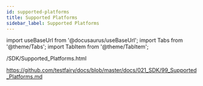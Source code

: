 ```yaml
---
id: supported-platforms
title: Supported Platforms
sidebar_label: Supported Platforms
---
```


import useBaseUrl from '@docusaurus/useBaseUrl';
import Tabs from '@theme/Tabs';
import TabItem from '@theme/TabItem';

/SDK/Supported_Platforms.html

https://github.com/testfairy/docs/blob/master/docs/021_SDK/99_Supported_Platforms.md